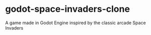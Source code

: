 # godot-space-invaders-clone
A game made in Godot Engine inspired by the classic arcade Space Invaders
